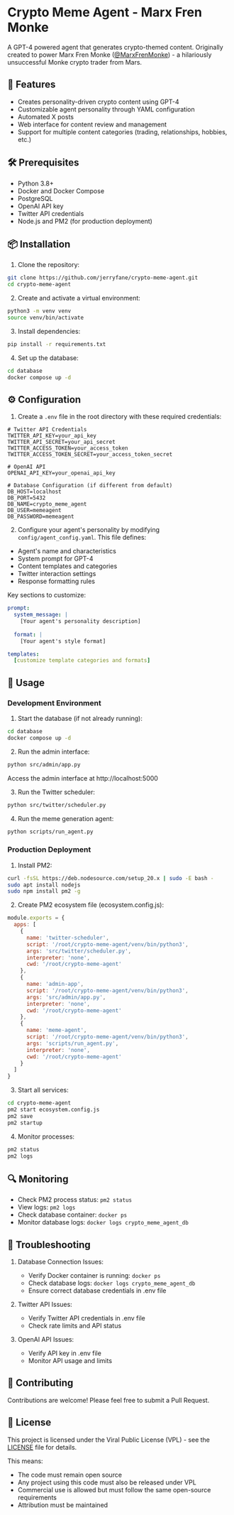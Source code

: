 # Crypto Meme Agent - Marx Fren Monke

A GPT-4 powered agent that generates crypto-themed content. Originally created to power Marx Fren Monke ([@MarxFrenMonke](https://x.com/MarxFrenMonke)) - a hilariously unsuccessful Monke crypto trader from Mars.

## 🌟 Features

- Creates personality-driven crypto content using GPT-4
- Customizable agent personality through YAML configuration
- Automated X posts
- Web interface for content review and management
- Support for multiple content categories (trading, relationships, hobbies, etc.)

## 🛠️ Prerequisites

- Python 3.8+
- Docker and Docker Compose
- PostgreSQL
- OpenAI API key
- Twitter API credentials
- Node.js and PM2 (for production deployment)

## 📦 Installation

1. Clone the repository:
```bash
git clone https://github.com/jerryfane/crypto-meme-agent.git
cd crypto-meme-agent
```

2. Create and activate a virtual environment:
```bash
python3 -m venv venv
source venv/bin/activate
```

3. Install dependencies:
```bash
pip install -r requirements.txt
```

4. Set up the database:
```bash
cd database
docker compose up -d
```

## ⚙️ Configuration

1. Create a `.env` file in the root directory with these required credentials:
```env
# Twitter API Credentials
TWITTER_API_KEY=your_api_key
TWITTER_API_SECRET=your_api_secret
TWITTER_ACCESS_TOKEN=your_access_token
TWITTER_ACCESS_TOKEN_SECRET=your_access_token_secret

# OpenAI API
OPENAI_API_KEY=your_openai_api_key

# Database Configuration (if different from default)
DB_HOST=localhost
DB_PORT=5432
DB_NAME=crypto_meme_agent
DB_USER=memeagent
DB_PASSWORD=memeagent
```

2. Configure your agent's personality by modifying `config/agent_config.yaml`. This file defines:
- Agent's name and characteristics
- System prompt for GPT-4
- Content templates and categories
- Twitter interaction settings
- Response formatting rules

Key sections to customize:
```yaml
prompt:
  system_message: |
    [Your agent's personality description]
  
  format: |
    [Your agent's style format]

templates:
  [customize template categories and formats]
```

## 🚀 Usage

### Development Environment

1. Start the database (if not already running):
```bash
cd database
docker compose up -d
```

2. Run the admin interface:
```bash
python src/admin/app.py
```
Access the admin interface at http://localhost:5000

3. Run the Twitter scheduler:
```bash
python src/twitter/scheduler.py
```

4. Run the meme generation agent:
```bash
python scripts/run_agent.py
```

### Production Deployment

1. Install PM2:
```bash
curl -fsSL https://deb.nodesource.com/setup_20.x | sudo -E bash -
sudo apt install nodejs
sudo npm install pm2 -g
```

2. Create PM2 ecosystem file (ecosystem.config.js):
```javascript
module.exports = {
  apps: [
    {
      name: 'twitter-scheduler',
      script: '/root/crypto-meme-agent/venv/bin/python3',
      args: 'src/twitter/scheduler.py',
      interpreter: 'none',
      cwd: '/root/crypto-meme-agent'
    },
    {
      name: 'admin-app',
      script: '/root/crypto-meme-agent/venv/bin/python3',
      args: 'src/admin/app.py',
      interpreter: 'none',
      cwd: '/root/crypto-meme-agent'
    },
    {
      name: 'meme-agent',
      script: '/root/crypto-meme-agent/venv/bin/python3',
      args: 'scripts/run_agent.py',
      interpreter: 'none',
      cwd: '/root/crypto-meme-agent'
    }
  ]
}
```

3. Start all services:
```bash
cd crypto-meme-agent
pm2 start ecosystem.config.js
pm2 save
pm2 startup
```

4. Monitor processes:
```bash
pm2 status
pm2 logs
```

## 🔍 Monitoring

- Check PM2 process status: `pm2 status`
- View logs: `pm2 logs`
- Check database container: `docker ps`
- Monitor database logs: `docker logs crypto_meme_agent_db`

## 🚨 Troubleshooting

1. Database Connection Issues:
   - Verify Docker container is running: `docker ps`
   - Check database logs: `docker logs crypto_meme_agent_db`
   - Ensure correct database credentials in .env file

2. Twitter API Issues:
   - Verify Twitter API credentials in .env file
   - Check rate limits and API status

3. OpenAI API Issues:
   - Verify API key in .env file
   - Monitor API usage and limits

## 🤝 Contributing

Contributions are welcome! Please feel free to submit a Pull Request.

## 📄 License

This project is licensed under the Viral Public License (VPL) - see the [LICENSE](LICENSE) file for details.

This means:
- The code must remain open source
- Any project using this code must also be released under VPL
- Commercial use is allowed but must follow the same open-source requirements
- Attribution must be maintained